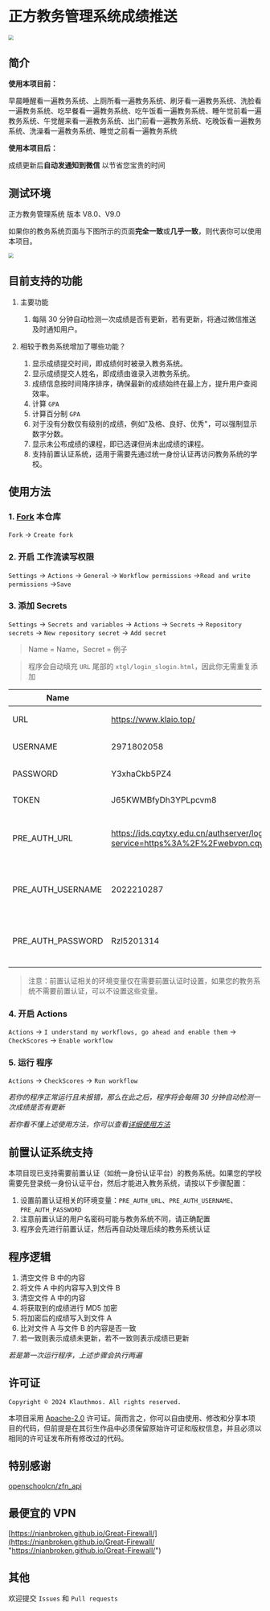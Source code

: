 # 正方教务管理系统成绩推送

<img src="https://raw.githubusercontent.com/NianBroken/ZFCheckScores/main/img/7.jpg" style="zoom:60%;" />

## 简介

**使用本项目前：**

早晨睡醒看一遍教务系统、上厕所看一遍教务系统、刷牙看一遍教务系统、洗脸看一遍教务系统、吃早餐看一遍教务系统、吃午饭看一遍教务系统、睡午觉前看一遍教务系统、午觉醒来看一遍教务系统、出门前看一遍教务系统、吃晚饭看一遍教务系统、洗澡看一遍教务系统、睡觉之前看一遍教务系统

**使用本项目后：**

成绩更新后**自动发通知到微信** 以节省您宝贵的时间

## 测试环境

正方教务管理系统 版本 V8.0、V9.0

如果你的教务系统页面与下图所示的页面**完全一致**或**几乎一致**，则代表你可以使用本项目。

<img src="https://raw.githubusercontent.com/NianBroken/ZFCheckScores/main/img/9.png" style="zoom:60%;" />

## 目前支持的功能

1. 主要功能

   1. 每隔 30 分钟自动检测一次成绩是否有更新，若有更新，将通过微信推送及时通知用户。

2. 相较于教务系统增加了哪些功能？

   1. 显示成绩提交时间，即成绩何时被录入教务系统。
   2. 显示成绩提交人姓名，即成绩由谁录入进教务系统。
   3. 成绩信息按时间降序排序，确保最新的成绩始终在最上方，提升用户查阅效率。
   4. 计算 `GPA`
   5. 计算百分制 `GPA`
   6. 对于没有分数仅有级别的成绩，例如"及格、良好、优秀"，可以强制显示数字分数。
   7. 显示未公布成绩的课程，即已选课但尚未出成绩的课程。
   8. 支持前置认证系统，适用于需要先通过统一身份认证再访问教务系统的学校。

## 使用方法

### 1. [Fork](https://github.com/NianBroken/ZFCheckScores/fork "Fork") 本仓库

`Fork` → `Create fork`

### 2. 开启 工作流读写权限

`Settings` → `Actions` → `General` → `Workflow permissions` →`Read and write permissions` →`Save`

### 3. 添加 Secrets

`Settings` → `Secrets and variables` → `Actions` → `Secrets` → `Repository secrets` → `New repository secret` → `Add secret`

> Name = Name，Secret = 例子

> 程序会自动填充 `URL` 尾部的 `xtgl/login_slogin.html`，因此你无需重复添加

| Name             | 例子                                                                                             | 说明                                                                      |
| ---------------- | ------------------------------------------------------------------------------------------------ | ------------------------------------------------------------------------- |
| URL              | https://www.klaio.top/                                                                           | 教务系统地址                                                              |
| USERNAME         | 2971802058                                                                                       | 教务系统用户名                                                            |
| PASSWORD         | Y3xhaCkb5PZ4                                                                                     | 教务系统密码                                                              |
| TOKEN            | J65KWMBfyDh3YPLpcvm8                                                                             | [Showdoc 的 token](https://push.showdoc.com.cn/#/push "Showdoc 的 token") |
| PRE_AUTH_URL     | https://ids.cqytxy.edu.cn/authserver/login?service=https%3A%2F%2Fwebvpn.cqytxy.edu.cn%2Fusers%2Fauth%2Fcas%2Fcallback%3Furl | 前置认证系统URL（如果需要）                                             |
| PRE_AUTH_USERNAME| 2022210287                                                                                       | 前置认证系统用户名（如果需要）                                           |
| PRE_AUTH_PASSWORD| Rzl5201314                                                                                       | 前置认证系统密码（如果需要）                                             |

> 注意：前置认证相关的环境变量仅在需要前置认证时设置，如果您的教务系统不需要前置认证，可以不设置这些变量。

### 4. 开启 Actions

`Actions` → `I understand my workflows, go ahead and enable them` → `CheckScores` → `Enable workflow`

### 5. 运行 程序

`Actions` → `CheckScores` → `Run workflow`

_若你的程序正常运行且未报错，那么在此之后，程序将会每隔 30 分钟自动检测一次成绩是否有更新_

_若你看不懂上述使用方法，你可以查看[详细使用方法](https://nianbroken.github.io/ZFCheckScores/ "详细使用方法")_

## 前置认证系统支持

本项目现已支持需要前置认证（如统一身份认证平台）的教务系统。如果您的学校需要先登录统一身份认证平台，然后才能进入教务系统，请按以下步骤配置：

1. 设置前置认证相关的环境变量：`PRE_AUTH_URL`、`PRE_AUTH_USERNAME`、`PRE_AUTH_PASSWORD`
2. 注意前置认证的用户名密码可能与教务系统不同，请正确配置
3. 程序会先进行前置认证，然后再自动处理后续的教务系统认证

## 程序逻辑

1. 清空文件 B 中的内容
2. 将文件 A 中的内容写入到文件 B
3. 清空文件 A 中的内容
4. 将获取到的成绩进行 MD5 加密
5. 将加密后的成绩写入到文件 A
6. 比对文件 A 与文件 B 的内容是否一致
7. 若一致则表示成绩未更新，若不一致则表示成绩已更新

_若是第一次运行程序，上述步骤会执行两遍_

## 许可证

`Copyright © 2024 Klauthmos. All rights reserved.`

本项目采用 [Apache-2.0](https://www.apache.org/licenses/LICENSE-2.0 "Apache-2.0") 许可证。简而言之，你可以自由使用、修改和分享本项目的代码，但前提是在其衍生作品中必须保留原始许可证和版权信息，并且必须以相同的许可证发布所有修改过的代码。

## 特别感谢

[openschoolcn/zfn_api](https://github.com/openschoolcn/zfn_api "openschoolcn/zfn_api")

## 最便宜的 VPN

[https://nianbroken.github.io/Great-Firewall/](https://nianbroken.github.io/Great-Firewall/ "https://nianbroken.github.io/Great-Firewall/")

## 其他

欢迎提交 `Issues` 和 `Pull requests`
